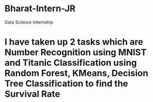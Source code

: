 # Bharat-Intern-JR
Data Science Internship
# I have taken up 2 tasks which are Number Recognition using MNIST and Titanic Classification using Random Forest, KMeans, Decision Tree Classification to find the Survival Rate
